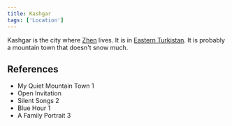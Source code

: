 ```yaml
---
title: Kashgar
tags: ['Location']
---
```

Kashgar is the city where [Zhen](/_wiki/zhen.md) lives. It is in [Eastern Turkistan](/_wiki/eastern-turkistan.md). It is probably a mountain town that doesn't snow much.

## References
- My Quiet Mountain Town 1
- Open Invitation
- Silent Songs 2
- Blue Hour 1
- A Family Portrait 3
